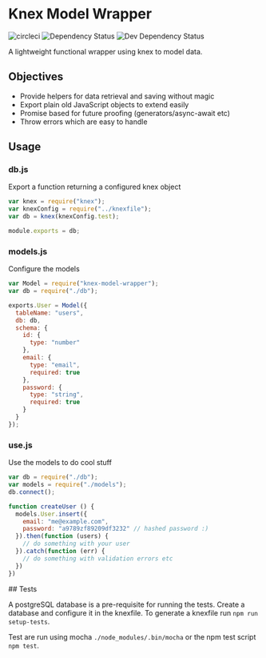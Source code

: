 # Knex Model Wrapper

![circleci](https://circleci.com/gh/oliverbrooks/knex-model-wrapper.png?style=shield)
![Dependency Status](https://david-dm.org/oliverbrooks/knex-model-wrapper.svg)
![Dev Dependency Status](https://david-dm.org/oliverbrooks/knex-model-wrapper/dev-status.svg)

A lightweight functional wrapper using knex to model data.

## Objectives

* Provide helpers for data retrieval and saving without magic
* Export plain old JavaScript objects to extend easily
* Promise based for future proofing (generators/async-await etc)
* Throw errors which are easy to handle

## Usage

### db.js

Export a function returning a configured knex object

```js
var knex = require("knex");
var knexConfig = require("../knexfile");
var db = knex(knexConfig.test);

module.exports = db;
```

### models.js

Configure the models

```js
var Model = require("knex-model-wrapper");
var db = require("./db");

exports.User = Model({
  tableName: "users",
  db: db,
  schema: {
    id: {
      type: "number"
    },
    email: {
      type: "email",
      required: true
    },
    password: {
      type: "string",
      required: true
    }
  }
});
```

### use.js

Use the models to do cool stuff

```js
var db = require("./db");
var models = require("./models");
db.connect();

function createUser () {
  models.User.insert({
    email: "me@example.com",
    password: "a9789zf89209df3232" // hashed password :)
  }).then(function (users) {
    // do something with your user
  }).catch(function (err) {
    // do something with validation errors etc
  })
})
```


## Tests

A postgreSQL database is a pre-requisite for running the tests. Create a database and configure it in the knexfile. To generate a knexfile run `npm run setup-tests`.

Test are run using mocha `./node_modules/.bin/mocha` or the npm test script `npm test`.
